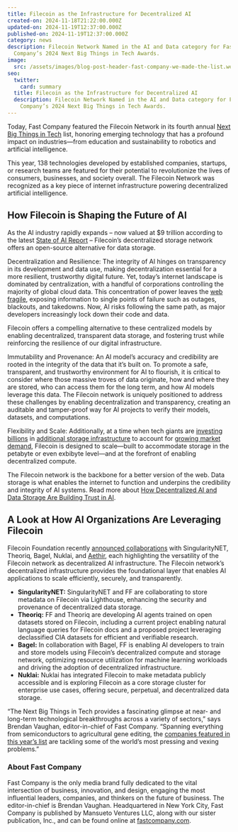 ```yaml
---
title: Filecoin as the Infrastructure for Decentralized AI
created-on: 2024-11-18T21:22:00.000Z
updated-on: 2024-11-19T12:37:00.000Z
published-on: 2024-11-19T12:37:00.000Z
category: news
description: Filecoin Network Named in the AI and Data category for Fast
  Company’s 2024 Next Big Things in Tech Awards.
image:
  src: /assets/images/blog-post-header-fast-company-we-made-the-list.webp
seo:
  twitter:
    card: summary
  title: Filecoin as the Infrastructure for Decentralized AI
  description: Filecoin Network Named in the AI and Data category for Fast
    Company’s 2024 Next Big Things in Tech Awards.
---
```


Today, Fast Company featured the Filecoin Network in its fourth annual [Next Big Things in Tech](https://www.fastcompany.com/next-big-things-in-tech/list) list, honoring emerging technology that has a profound impact on industries—from education and sustainability to robotics and artificial intelligence.

This year, 138 technologies developed by established companies, startups, or research teams are featured for their potential to revolutionize the lives of consumers, businesses, and society overall. The Filecoin Network was recognized as a key piece of internet infrastructure powering decentralized artificial intelligence.

## How Filecoin is Shaping the Future of AI 

As the AI industry rapidly expands – now valued at $9 trillion according to the latest [State of AI Report](https://www.stateof.ai/) – Filecoin’s decentralized storage network offers an open-source alternative for data storage.

Decentralization and Resilience: The integrity of AI hinges on transparency in its development and data use, making decentralization essential for a more resilient, trustworthy digital future. Yet, today’s internet landscape is dominated by centralization, with a handful of corporations controlling the majority of global cloud data. This concentration of power leaves the [web fragile](/blog/the-web-isn-t-forever-new-research-findings-from-not-your-parents-web-project), exposing information to single points of failure such as outages, blackouts, and takedowns. Now, AI risks following the same path, as major developers increasingly lock down their code and data.

Filecoin offers a compelling alternative to these centralized models by enabling decentralized, transparent data storage, and fostering trust while reinforcing the resilience of our digital infrastructure.

Immutability and Provenance: An AI model’s accuracy and credibility are rooted in the integrity of the data that it’s built on. To promote a safe, transparent, and trustworthy environment for AI to flourish, it is critical to consider where those massive troves of data originate, how and where they are stored, who can access them for the long term, and how AI models leverage this data. The Filecoin network is uniquely positioned to address these challenges by enabling decentralization and transparency, creating an auditable and tamper-proof way for AI projects to verify their models, datasets, and computations.

Flexibility and Scale: Additionally, at a time when tech giants are [investing billions](https://www.datacenterdynamics.com/en/news/meta-plans-37bn-digital-infrastructure-investment-in-2024/) in [additional storage infrastructure](https://www.cbre.com/insights/reports/global-data-center-trends-2024) to account for [growing market demand](https://www.statista.com/outlook/tmo/data-center/storage/worldwide#revenue), Filecoin is designed to scale—built to accommodate storage in the petabyte or even exbibyte level—and at the forefront of enabling decentralized compute.

The Filecoin network is the backbone for a better version of the web. Data storage is what enables the internet to function and underpins the credibility and integrity of AI systems. Read more about [How Decentralized AI and Data Storage Are Building Trust in AI](/blog/how-decentralized-ai-and-data-storage-is-building-trust-in-ai).

## A Look at How AI Organizations Are Leveraging Filecoin 

Filecoin Foundation recently [announced collaborations](/blog/leading-ai-projects-choose-filecoin-to-advance-ai-marking-the-networks-leading-role-as-depin-backbone-for-ai) with SingularityNET, Theoriq, Bagel, Nuklai, and [Aethir](https://cryptobriefing.com/aethir-filecoin-collaboration-gpu/), each highlighting the versatility of the Filecoin network as decentralized AI infrastructure. The Filecoin network’s decentralized infrastructure provides the foundational layer that enables AI applications to scale efficiently, securely, and transparently.

- **SingularityNET:** SingularityNET and FF are collaborating to store metadata on Filecoin via Lighthouse, enhancing the security and provenance of decentralized data storage.
- **Theoriq:** FF and Theoriq are developing AI agents trained on open datasets stored on Filecoin, including a current project enabling natural language queries for Filecoin docs and a proposed project leveraging declassified CIA datasets for efficient and verifiable research.
- **Bagel:** In collaboration with Bagel, FF is enabling AI developers to train and store models using Filecoin’s decentralized compute and storage network, optimizing resource utilization for machine learning workloads and driving the adoption of decentralized infrastructure.
- **Nuklai:** Nuklai has integrated Filecoin to make metadata publicly accessible and is exploring Filecoin as a core storage cluster for enterprise use cases, offering secure, perpetual, and decentralized data storage.

“The Next Big Things in Tech provides a fascinating glimpse at near- and long-term technological breakthroughs across a variety of sectors,” says Brendan Vaughan, editor-in-chief of Fast Company. “Spanning everything from semiconductors to agricultural gene editing, the [companies featured in this year’s list](https://www.fastcompany.com/next-big-things-in-tech/list) are tackling some of the world’s most pressing and vexing problems.”

### About Fast Company

Fast Company is the only media brand fully dedicated to the vital intersection of business, innovation, and design, engaging the most influential leaders, companies, and thinkers on the future of business. The editor-in-chief is Brendan Vaughan. Headquartered in New York City, Fast Company is published by Mansueto Ventures LLC, along with our sister publication, Inc., and can be found online at [fastcompany.com](https://www.fastcompany.com/).
